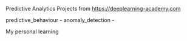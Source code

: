 Predictive Analytics
Projects from https://deeplearning-academy.com


predictive_behaviour -
anomaly_detection    -





My personal learning
